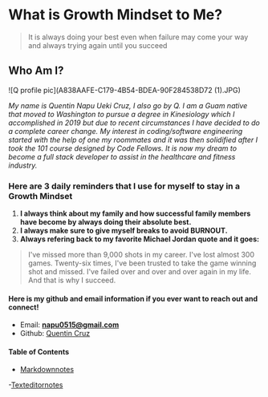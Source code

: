 # What is Growth Mindset to Me? 

>It is always doing your best even when failure may come your way and always trying again until you succeed

## Who Am I?

![Q profile pic](A838AAFE-C179-4B54-BDEA-90F284538D72 (1).JPG)

*My name is Quentin Napu Ueki Cruz, I also go by Q. I am a Guam native that moved to Washington to pursue a degree in Kinesiology which I accomplished in 2019 but due to recent circumstances I have decided to do a complete career change. My interest in coding/software engineering started with the help of one my roommates and it was then solidified after I took the 101 course designed by Code Fellows. It is now my dream to become a full stack developer to assist in the healthcare and fitness industry.*

### Here are 3 daily reminders that I use for myself to stay in a Growth Mindset

1. **I always think about my family and how successful family members have become by always doing their absolute best.**
2. **I always make sure to give myself breaks to avoid BURNOUT.** 
4. **Always refering back to my favorite Michael Jordan quote and it goes:**
> I've missed more than 9,000 shots in my career. I've lost almost 300 games. Twenty-six times, I've been trusted to take the game winning shot and missed. I've failed over and over and over again in my life. And that is why I succeed.

#### Here is my github and email information if you ever want to reach out and connect! 

- Email: **napu0515@gmail.com**
- Github: [Quentin Cruz](https://github.com/quekicruz)

#### Table of Contents 

- [Markdownnotes](markdownnotes.md)

-[Texteditornotes](texteditornotes.md) 
